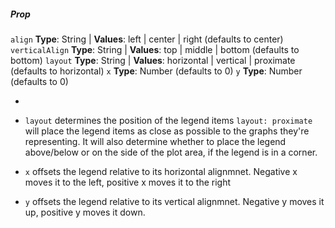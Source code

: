 ##### Prop

`align` **Type**: String | **Values**: left | center | right (defaults to center)
`verticalAlign` **Type**: String | **Values**: top | middle | bottom (defaults to bottom)
`layout` **Type**: String | **Values**: horizontal | vertical | proximate (defaults to horizontal)
`x` **Type**: Number (defaults to 0)
`y` **Type**: Number (defaults to 0)

- 

- `layout` determines the position of the legend items
`layout: proximate` will place the legend items as close as possible to the graphs they're representing. It will also determine whether to place the legend above/below or on the side of the plot area, if the legend is in a corner.

- `x` offsets the legend relative to its horizontal alignmnet. Negative x moves it to the left, positive x moves it to the right


- `y` offsets the legend relative to its vertical alignmnet. Negative y moves it up, positive y moves it down.